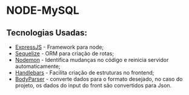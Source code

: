 <h1>NODE-MySQL</h1>

## Tecnologias Usadas:

- [ExpressJS](https://www.npmjs.com/package/express) - Framework para node;
- [Sequelize](https://www.npmjs.com/package/sequelize) - ORM para criação de rotas;
- [Nodemon](https://www.npmjs.com/package/nodemon) - Identifica mudanças no código e reinicia servidor automaticamente;
- [Handlebars](https://www.npmjs.com/package/handlebars) - Facilita criação de estruturas no frontend;
- [BodyParser](https://www.npmjs.com/package/body-parser#bodyparserjsonoptions) - converte dados para o formato desejado, no caso do projeto, os dados do input do front são convertidos para Json. 